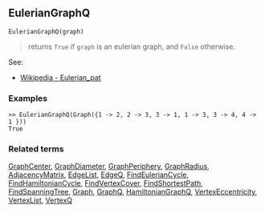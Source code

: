 ## EulerianGraphQ

```
EulerianGraphQ(graph)
```

> returns `True` if `graph` is an eulerian graph, and `False` otherwise.

See:
* [Wikipedia - Eulerian_pat](https://en.wikipedia.org/wiki/Eulerian_path)

### Examples

```
>> EulerianGraphQ(Graph({1 -> 2, 2 -> 3, 3 -> 1, 1 -> 3, 3 -> 4, 4 -> 1 }))
True
```


### Related terms 
[GraphCenter](GraphCenter.md), [GraphDiameter](GraphDiameter.md), [GraphPeriphery](GraphPeriphery.md), [GraphRadius](GraphRadius.md), [AdjacencyMatrix](AdjacencyMatrix.md), [EdgeList](EdgeList.md),
[EdgeQ](EdgeQ.md), [FindEulerianCycle](FindEulerianCycle.md), [FindHamiltonianCycle](FindHamiltonianCycle.md), [FindVertexCover](FindVertexCover.md), [FindShortestPath](FindShortestPath.md), [FindSpanningTree](FindSpanningTree.md), [Graph](Graph.md), [GraphQ](GraphQ.md), [HamiltonianGraphQ](HamiltonianGraphQ.md), 
[VertexEccentricity](VertexEccentricity.md), [VertexList](VertexList.md), [VertexQ](VertexQ.md) 

 